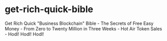 # get-rich-quick-bible
Get Rich Quick "Business Blockchain" Bible - The Secrets of Free Easy Money - From Zero to Twenty Million in Three Weeks - Hot Air Token Sales - Hodl! Hodl! Hodl!
